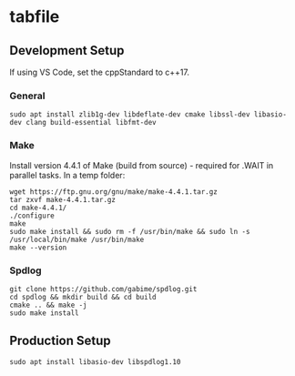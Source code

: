 # tabfile


## Development Setup

If using VS Code, set the cppStandard to c++17.

### General

```
sudo apt install zlib1g-dev libdeflate-dev cmake libssl-dev libasio-dev clang build-essential libfmt-dev
```

### Make

Install version 4.4.1 of Make (build from source) - required for .WAIT in parallel tasks. In a temp folder:
```
wget https://ftp.gnu.org/gnu/make/make-4.4.1.tar.gz
tar zxvf make-4.4.1.tar.gz
cd make-4.4.1/
./configure
make
sudo make install && sudo rm -f /usr/bin/make && sudo ln -s /usr/local/bin/make /usr/bin/make
make --version
```

### Spdlog
```
git clone https://github.com/gabime/spdlog.git
cd spdlog && mkdir build && cd build
cmake .. && make -j
sudo make install
```


## Production Setup
```
sudo apt install libasio-dev libspdlog1.10
```